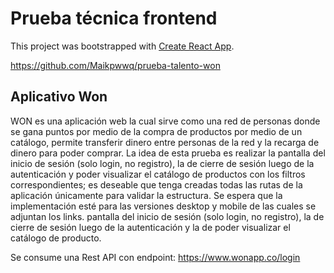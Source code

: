 # Prueba técnica frontend

This project was bootstrapped with [Create React App](https://github.com/facebook/create-react-app).

https://github.com/Maikpwwq/prueba-talento-won

## Aplicativo Won

WON es una aplicación web la cual sirve como una red de personas donde se gana puntos por medio de la compra de productos por medio de un catálogo, permite transferir dinero entre personas de la red y la recarga de dinero para poder comprar. La idea de esta prueba es realizar la pantalla del inicio de sesión (solo login, no registro), la de cierre de sesión luego de la autenticación y poder visualizar el catálogo de productos con los filtros correspondientes; es deseable que tenga creadas todas las rutas de la aplicación únicamente para validar la estructura. Se espera que la implementación esté para las versiones desktop y mobile de las cuales se adjuntan los links. pantalla del inicio de sesión (solo login, no registro), la de cierre de sesión luego de la autenticación y la de poder visualizar el catálogo de producto.

Se consume una Rest API con endpoint: https://www.wonapp.co/login  